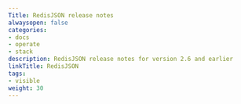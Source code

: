 ```yaml
---
Title: RedisJSON release notes
alwaysopen: false
categories:
- docs
- operate
- stack
description: RedisJSON release notes for version 2.6 and earlier
linkTitle: RedisJSON
tags:
- visible
weight: 30
---
```

